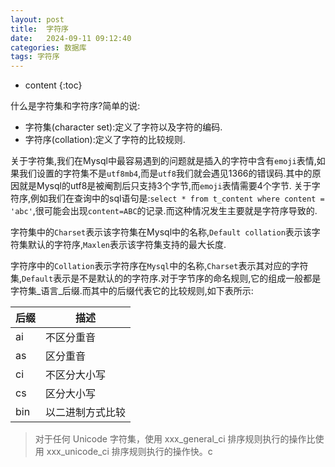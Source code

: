 ```yaml
---
layout: post
title:  字符序
date:   2024-09-11 09:12:40
categories: 数据库
tags: 字符序
---
```


* content
{:toc}

什么是字符集和字符序?简单的说:

- 字符集(character set):定义了字符以及字符的编码.
- 字符序(collation):定义了字符的比较规则.

关于字符集,我们在Mysql中最容易遇到的问题就是插入的字符中含有``emoji``表情,如果我们设置的字符集不是``utf8mb4``,而是``utf8``我们就会遇见1366的错误码.其中的原因就是Mysql的utf8是被阉割后只支持3个字节,而``emoji``表情需要4个字节.
关于字符序,例如我们在查询中的sql语句是:``select * from t_content where content = 'abc'``,很可能会出现``content=ABC``的记录.而这种情况发生主要就是字符序导致的.

字符集中的``Charset``表示该字符集在Mysql中的名称,``Default collation``表示该字符集默认的字符序,``Maxlen``表示该字符集支持的最大长度.

字符序中的``Collation``表示字符序在``Mysql``中的名称,``Charset``表示其对应的字符集,``Default``表示是不是默认的的字符序.对于字节序的命名规则,它的组成一般都是字符集_语言_后缀.而其中的后缀代表它的比较规则,如下表所示:

|   后缀   |   描述   |
| ---- | ---- |
|   ai   |  不区分重音    |
|  as    |   区分重音   |
|  ci    |   不区分大小写   |
|  cs    |   区分大小写   |
|  bin	 |  以二进制方式比较    |



> 对于任何 Unicode 字符集，使用 xxx_general_ci 排序规则执行的操作比使用 xxx_unicode_ci 排序规则执行的操作快。c